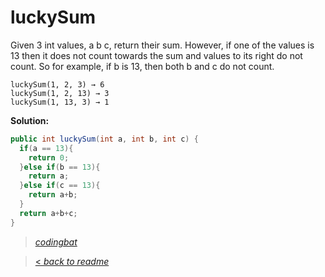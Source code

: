 # luckySum

Given 3 int values, a b c, return their sum. However, if one of the values is 13 then it does not count towards the sum and values to its right do not count. So for example, if b is 13, then both b and c do not count.

```
luckySum(1, 2, 3) → 6
luckySum(1, 2, 13) → 3
luckySum(1, 13, 3) → 1
```

**Solution:**

```java
public int luckySum(int a, int b, int c) {
  if(a == 13){
    return 0;
  }else if(b == 13){
    return a;
  }else if(c == 13){
    return a+b;
  }
  return a+b+c;
}
```

> _[codingbat](http://codingbat.com/prob/p130788)_

> [< _back to readme_](/README.md)